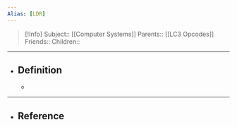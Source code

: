 ```yaml
---
Alias: [LDR]
---
```

> [!Info]
> Subject:: [[Computer Systems]]
> Parents:: [[LC3 Opcodes]]
> Friends:: 
> Children:: 
---
- ## Definition
	- 
---
- ## Reference